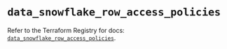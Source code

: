 # `data_snowflake_row_access_policies`

Refer to the Terraform Registry for docs: [`data_snowflake_row_access_policies`](https://registry.terraform.io/providers/snowflakedb/snowflake/2.5.0/docs/data-sources/row_access_policies).

